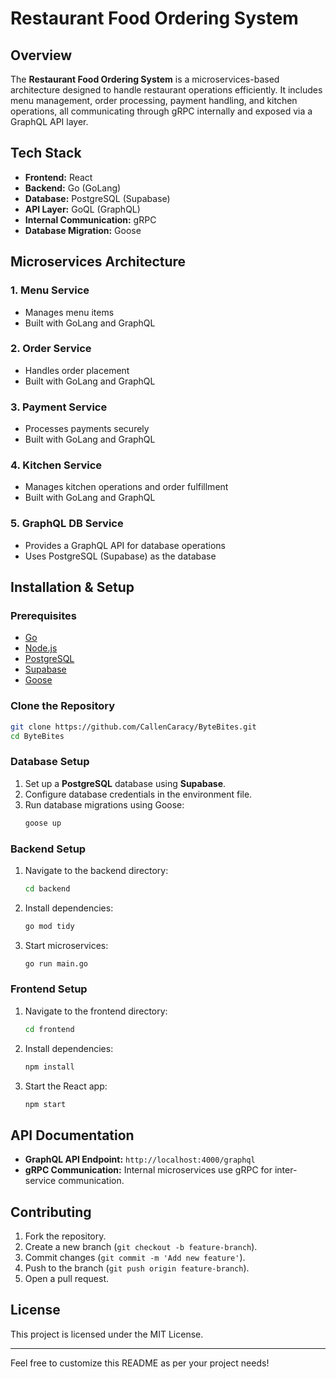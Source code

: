 # Restaurant Food Ordering System

## Overview
The **Restaurant Food Ordering System** is a microservices-based architecture designed to handle restaurant operations efficiently. It includes menu management, order processing, payment handling, and kitchen operations, all communicating through gRPC internally and exposed via a GraphQL API layer.

## Tech Stack
- **Frontend:** React
- **Backend:** Go (GoLang)
- **Database:** PostgreSQL (Supabase)
- **API Layer:** GoQL (GraphQL)
- **Internal Communication:** gRPC
- **Database Migration:** Goose

## Microservices Architecture

### 1. **Menu Service**
   - Manages menu items
   - Built with GoLang and GraphQL

### 2. **Order Service**
   - Handles order placement
   - Built with GoLang and GraphQL

### 3. **Payment Service**
   - Processes payments securely
   - Built with GoLang and GraphQL

### 4. **Kitchen Service**
   - Manages kitchen operations and order fulfillment
   - Built with GoLang and GraphQL

### 5. **GraphQL DB Service**
   - Provides a GraphQL API for database operations
   - Uses PostgreSQL (Supabase) as the database

## Installation & Setup

### Prerequisites
- [Go](https://go.dev/dl/)
- [Node.js](https://nodejs.org/)
- [PostgreSQL](https://www.postgresql.org/download/)
- [Supabase](https://supabase.com/)
- [Goose](https://github.com/pressly/goose)

### Clone the Repository
```sh
git clone https://github.com/CallenCaracy/ByteBites.git
cd ByteBites
```

### Database Setup
1. Set up a **PostgreSQL** database using **Supabase**.
2. Configure database credentials in the environment file.
3. Run database migrations using Goose:
   ```sh
   goose up
   ```

### Backend Setup
1. Navigate to the backend directory:
   ```sh
   cd backend
   ```
2. Install dependencies:
   ```sh
   go mod tidy
   ```
3. Start microservices:
   ```sh
   go run main.go
   ```

### Frontend Setup
1. Navigate to the frontend directory:
   ```sh
   cd frontend
   ```
2. Install dependencies:
   ```sh
   npm install
   ```
3. Start the React app:
   ```sh
   npm start
   ```

## API Documentation
- **GraphQL API Endpoint:** `http://localhost:4000/graphql`
- **gRPC Communication:** Internal microservices use gRPC for inter-service communication.

## Contributing
1. Fork the repository.
2. Create a new branch (`git checkout -b feature-branch`).
3. Commit changes (`git commit -m 'Add new feature'`).
4. Push to the branch (`git push origin feature-branch`).
5. Open a pull request.

## License
This project is licensed under the MIT License.

---
Feel free to customize this README as per your project needs!

